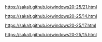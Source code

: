 https://sakalt.github.io/windows20-25/21.html

https://sakalt.github.io/windows20-25/14.html

https://sakalt.github.io/windows20-25/17.html

https://sakalt.github.io/windows20-25/15.html
